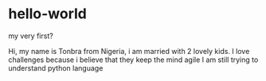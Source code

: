 # hello-world
my very first?

Hi, my name is Tonbra from Nigeria, i am married with 2 lovely kids.
I love challenges because i believe that they keep the mind agile
I am still trying to understand python language
